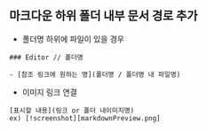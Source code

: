 ## 마크다운 하위 폴더 내부 문서 경로 추가

- 폴더명 하위에 파일이 있을 경우

```
### Editor // 폴더명

- [참조 링크에 원하는 명](폴더명 / 폴더명 내 파일명)
```

- 이미지 링크 연결
```
[표시할 내용](링크 or 폴더 내이미지명)
ex) [!screenshot][markdownPreview.png]
```